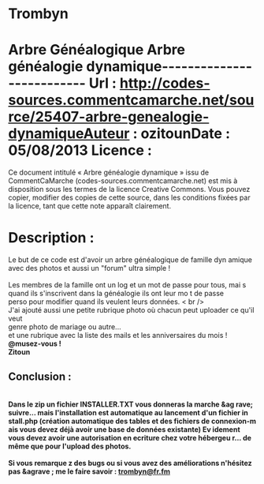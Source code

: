 # Trombyn
Arbre Généalogique
Arbre généalogie dynamique--------------------------
Url     : http://codes-sources.commentcamarche.net/source/25407-arbre-genealogie-dynamiqueAuteur  : ozitounDate    : 05/08/2013
Licence :
=========

Ce document intitulé « Arbre généalogie dynamique » issu de CommentCaMarche
(codes-sources.commentcamarche.net) est mis à disposition sous les termes de
la licence Creative Commons. Vous pouvez copier, modifier des copies de cette
source, dans les conditions fixées par la licence, tant que cette note
apparaît clairement.

Description :
=============

Le but de ce code est d'avoir un arbre g&eacute;n&eacute;alogique de famille dyn
amique
<br />avec des photos et aussi un &quot;forum&quot; ultra simple !
<br 
/>
<br />Les membres de la famille ont un log et un mot de passe pour tous, mai
s
<br />quand ils s'inscrivent dans la g&eacute;n&eacute;alogie ils ont leur mo
t de passe
<br />perso pour modifier quand ils veulent leurs donn&eacute;es.
<
br />
<br />J'ai ajout&eacute; aussi une petite rubrique photo o&ugrave; chacun
 peut uploader ce qu'il veut
<br />genre photo de mariage ou autre...
<br />et
 une rubrique avec la liste des mails et les anniversaires du mois !
<br />
<b
r />@musez-vous !
<br />Zitoun
<br /><a name='conclusion'></a><h2> Conclusion 
: </h2>

<br />Dans le zip un fichier INSTALLER.TXT vous donneras la marche &ag
rave; suivre... mais l'installation est automatique au lancement d'un fichier in
stall.php (cr&eacute;ation automatique des tables et des fichiers de connexion-m
ais vous devez d&eacute;j&agrave; avoir une base de donn&eacute;es existante) Ev
idement vous devez avoir une autorisation en ecriture chez votre h&eacute;bergeu
r... de m&ecirc;me que pour l'upload des photos.
<br />
<br />Si vous remarque
z des bugs ou si vous avez des am&eacute;liorations n'h&eacute;sitez pas &agrave
; me le faire savoir : trombyn@fr.fm
